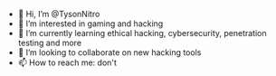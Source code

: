 - 👋 Hi, I’m @TysonNitro
- 👀 I’m interested in gaming and hacking
- 🌱 I’m currently learning ethical hacking, cybersecurity, penetration testing and more
- 💞️ I’m looking to collaborate on new hacking tools
- 📫 How to reach me: don't

<!---
TysonNitro/TysonNitro is a ✨ special ✨ repository because its `README.md` (this file) appears on your GitHub profile.
You can click the Preview link to take a look at your changes.
--->
